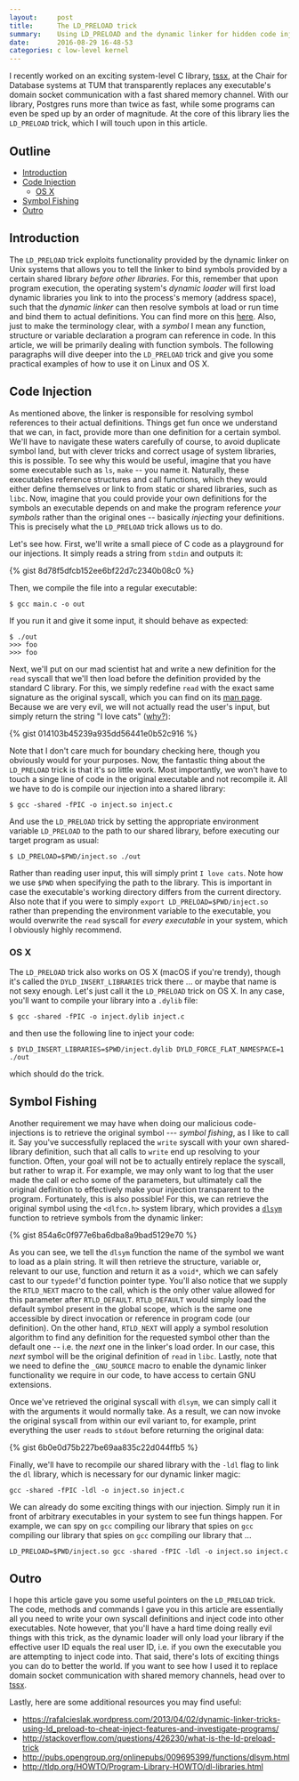 ```yaml
---
layout:		post
title:		The LD_PRELOAD trick
summary:	Using LD_PRELOAD and the dynamic linker for hidden code injection.
date:		2016-08-29 16-48-53
categories:	c low-level kernel
---
```


I recently worked on an exciting system-level C library,
[tssx](https://github.com/goldsborough/tssx), at the Chair for Database systems
at TUM that transparently replaces any executable's domain socket communication
with a fast shared memory channel. With our library, Postgres runs more than twice as fast, while some programs can even be sped up by an order of
magnitude. At the core of this library lies the `LD_PRELOAD` trick, which I will touch upon in this article.

## Outline

- [Introduction](#introduction)
- [Code Injection](#code-injection)
	- [OS X](#os-x)
- [Symbol Fishing](#symbol-fishing)
- [Outro](#outro)

## Introduction

The `LD_PRELOAD` trick exploits functionality provided by the dynamic linker on
Unix systems that allows you to tell the linker to bind symbols provided by a
certain shared library *before other libraries*. For this, remember that upon
program execution, the operating system's *dynamic loader* will first load
dynamic libraries you link to into the process's memory (address space), such
that the *dynamic linker* can then resolve symbols at load or run time and bind
them to actual definitions. You can find more on this
[here](http://stackoverflow.com/questions/10052464/difference-between-dynamic-loading-and-dynamic-linking). Also, just to make the terminology clear, with a *symbol* I mean any function,
structure or variable declaration a program can reference in code. In this
article, we will be primarily dealing with function symbols. The following paragraphs will dive deeper into the `LD_PRELOAD` trick and give you some practical examples of how to use it on Linux and OS X.

## Code Injection

As mentioned above, the linker is responsible for resolving symbol references to
their actual definitions. Things get fun once we understand that we can, in fact, provide
more than one definition for a certain symbol. We'll have to navigate these
waters carefully of course, to avoid duplicate symbol land, but with clever
tricks and correct usage of system libraries, this is possible. To see why this
would be useful, imagine that you have some executable such as `ls`, `make` --
you  name it. Naturally, these executables reference structures and call
functions, which they would either define themselves or link
to from static or shared libraries, such as `libc`. Now, imagine that you could
provide your own definitions for the symbols an executable depends on and make
the program reference *your symbols* rather than the original ones -- basically
*injecting* your definitions. This is precisely what the
`LD_PRELOAD` trick allows us to do.

Let's see how. First, we'll write a small piece of C code as a playground for our injections. It simply reads a string from `stdin` and outputs it:

{% gist 8d78f5dfcb152ee6bf22d7c2340b08c0 %}

Then, we compile the file into a regular executable:

```shell
$ gcc main.c -o out
```

If you run it and give it some input, it should behave as expected:

```shell
$ ./out
>>> foo
>>> foo
```

Next, we'll put on our mad scientist hat and write a new definition for the `read` syscall that we'll then load before the definition provided by the standard C library. For this, we simply redefine `read` with the exact same signature as the original syscall, which you can find on its [man page](http://linux.die.net/man/2/read). Because we are very evil, we will not actually read the user's input, but simply return the string "I love cats" ([why?](https://i.imgur.com/OpFcp.jpg)):

{% gist 014103b45239a935dd56441e0b52c916 %}

Note that I don't care much for boundary checking here, though you obviously would for your purposes. Now, the fantastic thing about the `LD_PRELOAD` trick is that it's so little work. Most importantly, we won't have to touch a singe line of code in the original executable and not recompile it. All we have to do is compile our injection into a shared library:

```shell
$ gcc -shared -fPIC -o inject.so inject.c
```

And use the `LD_PRELOAD` trick by setting the appropriate environment variable `LD_PRELOAD` to the path to our shared library, before executing our target program as usual:

```shell
$ LD_PRELOAD=$PWD/inject.so ./out
```

Rather than reading user input, this will simply print `I love cats`. Note how we use `$PWD` when specifying the path to the library. This is important in case the executable's working directory differs from the current directory. Also note that if you were to simply `export LD_PRELOAD=$PWD/inject.so` rather than prepending the environment variable to the executable, you would overwrite the `read` syscall for *every executable* in your system, which I obviously highly recommend.

### OS X

The `LD_PRELOAD` trick also works on OS X (macOS if you're trendy), though it's called the `DYLD_INSERT_LIBRARIES` trick there ... or maybe that name is not sexy enough. Let's just call it the `LD_PRELOAD` trick on OS X. In any case, you'll want to compile your library into a `.dylib` file:

```shell
$ gcc -shared -fPIC -o inject.dylib inject.c
```

and then use the following line to inject your code:

```shell
$ DYLD_INSERT_LIBRARIES=$PWD/inject.dylib DYLD_FORCE_FLAT_NAMESPACE=1 ./out
```

which should do the trick.

## Symbol Fishing

Another requirement we may have when doing our malicious code-injections is to retrieve the original symbol --- *symbol fishing*, as I like to call it. Say you've successfully replaced the `write` syscall with your own shared-library definition, such that all calls to `write` end up resolving to your function. Often, your goal will not be to actually entirely replace the syscall, but rather to wrap it. For example, we may only want to log that the user made the call or echo some of the parameters, but ultimately call the original definition to effectively make your injection transparent to the program. Fortunately, this is also possible! For this, we can retrieve the original symbol using the `<dlfcn.h>` system library, which provides a [`dlsym`](http://pubs.opengroup.org/onlinepubs/009695399/functions/dlsym.html) function to retrieve symbols from the dynamic linker:

{% gist 854a6c0f977e6ba6dba8a9bad5129e70 %}

As you can see, we tell the `dlsym` function the name of the symbol we want to load as a plain string. It will then retrieve the structure, variable or, relevant to our use, function and return it as a `void*`, which we can safely cast to our `typedef`'d function pointer type. You'll also notice that we supply the `RTLD_NEXT` macro to the call, which is the only other value allowed for this parameter after `RTLD_DEFAULT`. `RTLD_DEFAULT` would simply load the default symbol present in the global scope, which is the same one accessible by direct invocation or reference in program code (our definition). On the other hand, `RTLD_NEXT` will apply a symbol resolution algorithm to find any definition for the requested symbol other than the default one -- i.e. the *next* one in the linker's load order. In our case, this *next* symbol will be the original definition of `read` in `libc`. Lastly, note that we need to define the `_GNU_SOURCE` macro to enable the dynamic linker functionality we require in our code, to have access to certain GNU extensions.

Once we've retrieved the original syscall with `dlsym`, we can simply call it with the arguments it would normally take. As a result, we can now invoke the original syscall from within our evil variant to, for example, print everything the user `read`s to `stdout` before returning the original data:

{% gist 6b0e0d75b227be69aa835c22d044ffb5 %}

Finally, we'll have to recompile our shared library with the `-ldl` flag to link the `dl` library, which is necessary for our dynamic linker magic:

```shell
gcc -shared -fPIC -ldl -o inject.so inject.c
```

We can already do some exciting things with our injection. Simply run it in front of arbitrary executables in your system to see fun things happen. For example, we can spy on `gcc` compiling our library that spies on `gcc` compiling our library that spies on `gcc` compiling our library that ...

```shell
LD_PRELOAD=$PWD/inject.so gcc -shared -fPIC -ldl -o inject.so inject.c
```

## Outro

I hope this article gave you some useful pointers on the `LD_PRELOAD` trick. The code, methods and commands I gave you in this article are essentially all you need to write your own syscall definitions and inject code into other executables. Note however, that you'll have a hard time doing really evil things with this trick, as the dynamic loader will only load your library if the effective user ID equals the real user ID, i.e. if you own the executable you are attempting to inject code into. That said, there's lots of exciting things you can do to better the world. If you want to see how I used it to replace domain socket communication with shared memory channels, head over to [tssx](https://github.com/goldsborough/tssx).

Lastly, here are some additional resources you may find useful:

* https://rafalcieslak.wordpress.com/2013/04/02/dynamic-linker-tricks-using-ld_preload-to-cheat-inject-features-and-investigate-programs/
* http://stackoverflow.com/questions/426230/what-is-the-ld-preload-trick
* http://pubs.opengroup.org/onlinepubs/009695399/functions/dlsym.html
* http://tldp.org/HOWTO/Program-Library-HOWTO/dl-libraries.html
